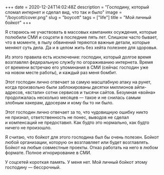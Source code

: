 +++
date = 2020-12-24T14:02:48Z
description = "Господину, который сломал интернет и сделал вид, что так и было"
image = "/boycott/cover.png"
slug = "boycott"
tags = ["life"]
title = "Мой личный бойкот"
+++

Я стараюсь не участвовать в массовых кампаниях осуждения, которые полюбили СМИ и соцсети в последние пять лет. Слишком часто бывает, что в моменте, в пылу обвинений теряются важные детали, которые меняют суть дела. Да и в целом жить без хейта полезнее для здоровья.

Из этого правила есть исключение: господин, который долгое время возглавлял федеральную службу по огораживанию интернета. Время от времени встречаю его упоминания в СМИ (сейчас господин уже на новом месте работы), и каждый раз меня бомбит.

Этот господин лично отвечает за самую масштабную атаку на рунет, когда произвольно были заблокированы десятки миллионов айпи-адресов, «встали» сотни сервисов и тысячи сайтов. Безумная «война» продолжалась несколько месяцев — такое и не снилась самым злобным хакерам, ддосерам и кому бы то ни было.

Этот господин лично отвечает за то, что чудовищную ошибку никто не признал, ответственность не понес, выводов не сделал и компенсаций не предоставил. Как будто это нормально, как будто ничего не произошло.

Я считаю, что бойкот для этого господина был бы очень полезен. Бойкот любой организации, которую он возглавляет или будет возглавлять. Бойкот на любые совместные проекты. Отказ работать на него в любом формате. Полное игнорирование в СМИ.

У соцсетей короткая память. У меня нет. Мой личный бойкот этому господину — бессрочный.



